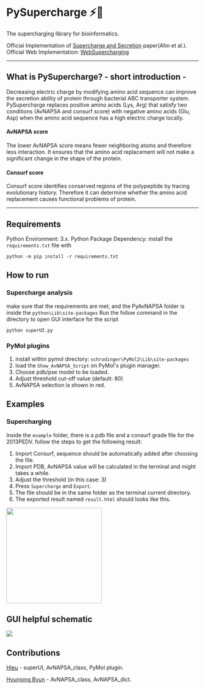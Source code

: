 # PySupercharge ⚡🧬
The supercharging library for bioinformatics.

Official Implementation of [Supercharge and Secretion](#) paper(Ahn et al.).
Official Web Implementation: [WebSupercharging](https://mb.re.kr/apps/supercharge)

***
## What is PySupercharge? - short introduction -
Decreasing electric charge by modifying amino acid sequence can improve the secretion ability of protein through bacterial ABC transporter system. PySupercharge replaces positive amino acids (Lys, Arg) that satisfy two conditions (AvNAPSA and consurf score) with negative amino acids (Glu, Asp) when the amino acid sequence has a high electric charge locally.
#### AvNAPSA score
The lower AvNAPSA score means fewer neighboring atoms and therefore less interaction. It ensures that the amino acid replacement will not make a significant change in the shape of the protein.
#### Consurf score
Consurf score identifies conserved regions of the polypeptide by tracing evolutionary history. Therefore it can determine whether the amino acid replacement causes functional problems of protein.
***

## Requirements
Python Environment: 3.x. 
Python Package Dependency: install the `requirements.txt` file with
```
python -m pip install -r requirements.txt
```

## How to run
### Supercharge analysis
make sure that the requirements are met, and the PyAvNAPSA folder is inside the `python\Lib\site-packages`
Run the follow command in the directory to open GUI interface for the script
```
python superUI.py 
```
### PyMol plugins
1. install within pymol directory: `schrodinger\PyMol2\Lib\site-packages`
2. load the `Show_AvNAPSA_Script` on PyMol's plugin manager.
3. Choose pdb/pse model to be loaded.
4. Adjust threshold cut-off value (default: 80)
5. AvNAPSA selection is shown in red.

## Examples
### Supercharging
Inside the `example` folder, there is a pdb file and a consurf grade file for the 2013PEDV.
follow the steps to get the following result:
1. Import Consurf, sequence should be automatically added after choosing the file.
2. Import PDB, AvNAPSA value will be calculated in the terminal and might takes a while.
3. Adjust the threshold (in this case: 3)
4. Press `Supercharge` and `Export`.
5. The file should be in the same folder as the terminal current directory.
6. The exported result named `result.html` should looks like this.
<img src="https://github.com/min-hieu/PySupercharge/blob/main/img/result.png" width="250">

## GUI helpful schematic

<img src="https://github.com/min-hieu/PySupercharge/blob/main/img/label-window.png">

## Contributions
[Hieu](https://github.com/min-hieu) - superUI, AvNAPSA_class, PyMol plugin.

[Hyunjong Byun](https://github.com/bighungryjames) - AvNAPSA_class, AvNAPSA_dict.
